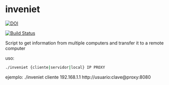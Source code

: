 # inveniet

[![DOI](https://zenodo.org/badge/4102/sinfallas/inveniet.svg)](https://zenodo.org/badge/latestdoi/4102/sinfallas/inveniet)

[![Build Status](https://travis-ci.org/sinfallas/inveniet.svg)](https://travis-ci.org/sinfallas/inveniet)

Script to get information from multiple computers and transfer it to a remote computer

uso:
```bash
./inveniet {cliente|servidor|local} IP PROXY 
```
ejemplo:
./inveniet cliente 192.168.1.1 http://usuario:clave@proxy:8080
